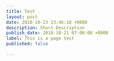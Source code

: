 ```yaml
---
title: Test
layout: post
date: 2018-10-23 23:46:10 +0000
description: Short Description
publish_date: 2018-10-21 07:00:00 +0000
label: This is a page test
published: false

---
```


